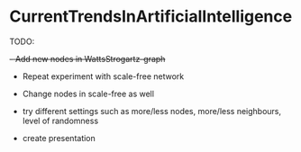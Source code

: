 # CurrentTrendsInArtificialIntelligence
TODO:

~~- Add new nodes in WattsStrogartz-graph~~
  - Repeat experiment with scale-free network
  - Change nodes in scale-free as well
  - try different settings such as more/less nodes, more/less neighbours, level of randomness
  
  - create presentation
